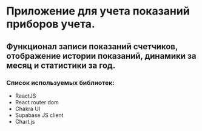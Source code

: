 # Приложение для учета показаний приборов учета.

## Функционал записи показаний счетчиков, отображение истории показаний, динамики за месяц и статистики за год.

### Список используемых библиотек:

- ReactJS
- React router dom
- Chakra UI
- Supabase JS client
- Chart.js